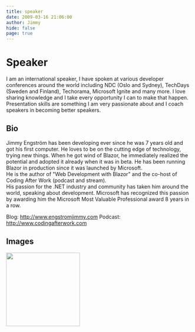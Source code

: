 ```yaml
---
title: speaker
date: 2009-03-16 21:06:00
author: Jimmy
hide: false
page: true
---
```

# Speaker
I am an international speaker, I have spoken at various developer conferences around the world including NDC (Oslo and Sydney), TechDays (Sweden and Finland), Techorama, Microsoft Ignite and many more.
I love sharing knowledge and I take every opportunity I can to make that happen.
Presentation skills are something I am very passionate about and I coach speakers in becoming better speakers.


## Bio

Jimmy Engström has been developing ever since he was 7 years old and got his first computer.
He loves to be on the cutting edge of technology, trying new things.
When he got wind of Blazor, he immediately realized the potential and adopted it already when it was in beta. He has been running Blazor in production since it was launched by Microsoft.  
He is the author of "Web Development with Blazor" and the co-host of Coding After Work (podcast and stream).  
His passion for the .NET industry and community has taken him around the world, speaking about development. Microsoft has recognized this passion by awarding him the
Microsoft Most Valuable Professional award 8 years in a row.  

Blog: http://www.engstromjimmy.com
Podcast: http://www.codingafterwork.com

## Images

<a href="images/jimmy.jpg"><img src="images/jimmy.jpg" height="200px" /></a>

